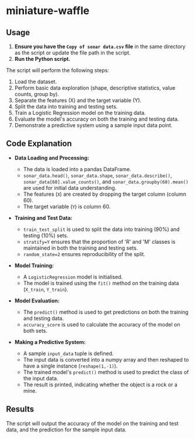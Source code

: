 # miniature-waffle
## Usage

1.  **Ensure you have the `Copy of sonar data.csv` file** in the same directory as the script or update the file path in the script.
2.  **Run the Python script.**

The script will perform the following steps:

1.  Load the dataset.
2.  Perform basic data exploration (shape, descriptive statistics, value counts, group by).
3.  Separate the features (X) and the target variable (Y).
4.  Split the data into training and testing sets.
5.  Train a Logistic Regression model on the training data.
6.  Evaluate the model's accuracy on both the training and testing data.
7.  Demonstrate a predictive system using a sample input data point.

## Code Explanation

- **Data Loading and Processing:**
    - The data is loaded into a pandas DataFrame.
    - `sonar_data.head()`, `sonar_data.shape`, `sonar_data.describe()`, `sonar_data[60].value_counts()`, and `sonar_data.groupby(60).mean()` are used for initial data understanding.
    - The features (`X`) are created by dropping the target column (column 60).
    - The target variable (`Y`) is column 60.

- **Training and Test Data:**
    - `train_test_split` is used to split the data into training (90%) and testing (10%) sets.
    - `stratify=Y` ensures that the proportion of 'R' and 'M' classes is maintained in both the training and testing sets.
    - `random_state=2` ensures reproducibility of the split.

- **Model Training:**
    - A `LogisticRegression` model is initialised.
    - The model is trained using the `fit()` method on the training data (`X_train`, `Y_train`).

- **Model Evaluation:**
    - The `predict()` method is used to get predictions on both the training and testing data.
    - `accuracy_score` is used to calculate the accuracy of the model on both sets.

- **Making a Predictive System:**
    - A sample `input_data` tuple is defined.
    - The input data is converted into a numpy array and then reshaped to have a single instance (`reshape(1,-1)`).
    - The trained model's `predict()` method is used to predict the class of the input data.
    - The result is printed, indicating whether the object is a rock or a mine.

## Results

The script will output the accuracy of the model on the training and test data, and the prediction for the sample input data.

